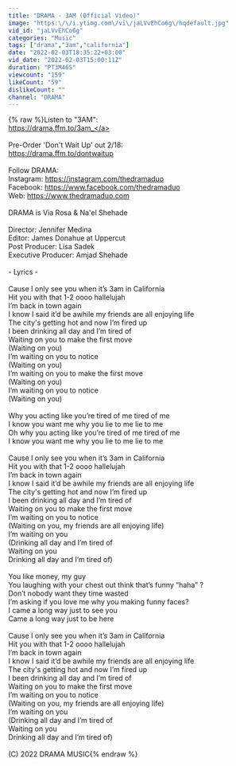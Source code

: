 ```yaml
---
title: "DRAMA - 3AM (Official Video)"
image: "https:\/\/i.ytimg.com\/vi\/jaLVvEhCo6g\/hqdefault.jpg"
vid_id: "jaLVvEhCo6g"
categories: "Music"
tags: ["drama","3am","california"]
date: "2022-02-03T18:35:22+03:00"
vid_date: "2022-02-03T15:00:11Z"
duration: "PT3M46S"
viewcount: "159"
likeCount: "59"
dislikeCount: ""
channel: "DRAMA"
---
```

{% raw %}Listen to &quot;3AM&quot;:<br /><a rel="nofollow" target="blank" href="https://drama.ffm.to/3am_">https://drama.ffm.to/3am_</a><br /><br />Pre-Order 'Don't Wait Up' out 2/18: <br /><a rel="nofollow" target="blank" href="https://drama.ffm.to/dontwaitup">https://drama.ffm.to/dontwaitup</a><br /><br />Follow DRAMA:<br />Instagram: <a rel="nofollow" target="blank" href="https://instagram.com/thedramaduo​">https://instagram.com/thedramaduo​</a> <br />Facebook: <a rel="nofollow" target="blank" href="https://www.facebook.com/thedramaduo​">https://www.facebook.com/thedramaduo​</a> <br />Web: <a rel="nofollow" target="blank" href="https://www.thedramaduo.com​">https://www.thedramaduo.com​</a> <br /><br />DRAMA is Via Rosa &amp; Na'el Shehade<br /><br />Director: Jennifer Medina<br />Editor: James Donahue at Uppercut<br />Post Producer: Lisa Sadek<br />Executive Producer: Amjad Shehade<br /><br />- Lyrics - <br /><br />Cause I only see you when it’s 3am in California <br />Hit you with that 1-2 oooo hallelujah <br />I’m back in town again <br />I know I said it’d be awhile my friends are all enjoying life <br />The city's getting hot and now I’m fired up <br />I been drinking all day and I’m tired of <br />Waiting on you to make the first move <br />(Waiting on you)<br />I’m waiting on you to notice <br />(Waiting on you)<br />I’m waiting on you to make the first move  <br />(Waiting on you)<br />I’m waiting on you to notice <br />(Waiting on you)<br /><br />Why you acting like you’re tired of me tired of me<br />I know you want me why you lie to me lie to me <br />Oh why you acting like you’re tired of me tired of me<br />I know you want me why you lie to me lie to me <br /><br />Cause I only see you when it’s 3am in California <br />Hit you with that 1-2 oooo hallelujah <br />I’m back in town again <br />I know I said it’d be awhile my friends are all enjoying life <br />The city's getting hot and now I’m fired up <br />I been drinking all day and I’m tired of <br />Waiting on you to make the first move <br />I’m waiting on you to notice <br />(Waiting on you, my friends are all enjoying life)<br />I’m waiting on you <br />(Drinking all day and I’m tired of<br />Waiting on you<br />Drinking all day and I’m tired of)<br /><br />You like money, my guy<br />You laughing with your chest out think that’s funny “haha” ? <br />Don’t nobody want they time wasted <br />I’m asking if you love me why you making funny faces?<br />I came a long way just to see you<br />Came a long way just to be here <br /><br />Cause I only see you when it’s 3am in California <br />Hit you with that 1-2 oooo hallelujah <br />I’m back in town again <br />I know I said it’d be awhile my friends are all enjoying life <br />The city's getting hot and now I’m fired up <br />I been drinking all day and I’m tired of <br />Waiting on you to make the first move <br />I’m waiting on you to notice <br />(Waiting on you, my friends are all enjoying life)<br />I’m waiting on you <br />(Drinking all day and I’m tired of<br />Waiting on you<br />Drinking all day and I’m tired of)<br /><br />(C) 2022 DRAMA MUSIC{% endraw %}
